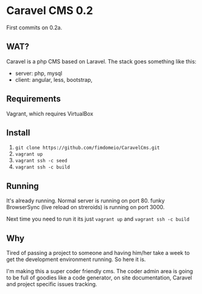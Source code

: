 Caravel CMS 0.2
=====================

First commits on 0.2a.

WAT?
---------------------
Caravel is a php CMS based on Laravel. The stack goes something like this:

 - server: php, mysql 
 - client: angular, less, bootstrap,

Requirements
---------------------
Vagrant, which requires VirtualBox


Install
---------------------

1. `git clone https://github.com/fimdomeio/CaravelCms.git`
2. `vagrant up`
3. `vagrant ssh -c seed`
4. `vagrant ssh -c build`


Running
---------------------
It's already running. Normal server is running on port 80. funky BrowserSync (live reload on streroids) is running on port 3000.

Next time you need to run it its just `vagrant up` and `vagrant ssh -c build`


Why
---------------------
Tired of passing a project to someone and having him/her take a week to get the development environment running. So here it is.

I'm making this a super coder friendly cms. The coder admin area is going to be full of goodies like a code generator, on site documentation, Caravel and project specific issues tracking.